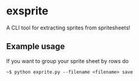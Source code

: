 # exsprite
A CLI tool for extracting sprites from spritesheets!

## Example usage

If you want to group your sprite sheet by rows do

```
~$ python exprite.py --filename <filename> save
```
